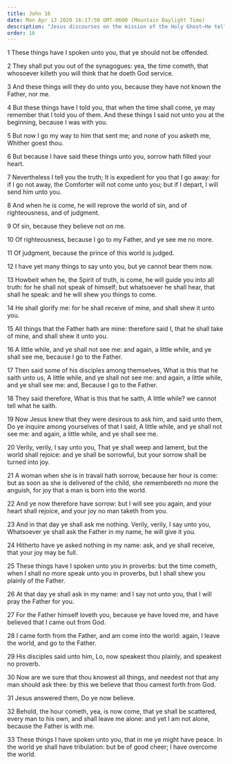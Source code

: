 ```yaml
---
title: John 16
date: Mon Apr 13 2020 16:17:50 GMT-0600 (Mountain Daylight Time)
description: "Jesus discourses on the mission of the Holy Ghost—He tells of His death and resurrection, announces that He is the Son of God, and says that He has overcome the world."
order: 16
---
```


1 These things have I spoken unto you, that ye should not be offended.

2 They shall put you out of the synagogues: yea, the time cometh, that whosoever killeth you will think that he doeth God service.

3 And these things will they do unto you, because they have not known the Father, nor me.

4 But these things have I told you, that when the time shall come, ye may remember that I told you of them. And these things I said not unto you at the beginning, because I was with you.

5 But now I go my way to him that sent me; and none of you asketh me, Whither goest thou.

6 But because I have said these things unto you, sorrow hath filled your heart.

7 Nevertheless I tell you the truth; It is expedient for you that I go away: for if I go not away, the Comforter will not come unto you; but if I depart, I will send him unto you.

8 And when he is come, he will reprove the world of sin, and of righteousness, and of judgment.

9 Of sin, because they believe not on me.

10 Of righteousness, because I go to my Father, and ye see me no more.

11 Of judgment, because the prince of this world is judged.

12 I have yet many things to say unto you, but ye cannot bear them now.

13 Howbeit when he, the Spirit of truth, is come, he will guide you into all truth: for he shall not speak of himself; but whatsoever he shall hear, that shall he speak: and he will shew you things to come.

14 He shall glorify me: for he shall receive of mine, and shall shew it unto you.

15 All things that the Father hath are mine: therefore said I, that he shall take of mine, and shall shew it unto you.

16 A little while, and ye shall not see me: and again, a little while, and ye shall see me, because I go to the Father.

17 Then said some of his disciples among themselves, What is this that he saith unto us, A little while, and ye shall not see me: and again, a little while, and ye shall see me: and, Because I go to the Father.

18 They said therefore, What is this that he saith, A little while? we cannot tell what he saith.

19 Now Jesus knew that they were desirous to ask him, and said unto them, Do ye inquire among yourselves of that I said, A little while, and ye shall not see me: and again, a little while, and ye shall see me.

20 Verily, verily, I say unto you, That ye shall weep and lament, but the world shall rejoice: and ye shall be sorrowful, but your sorrow shall be turned into joy.

21 A woman when she is in travail hath sorrow, because her hour is come: but as soon as she is delivered of the child, she remembereth no more the anguish, for joy that a man is born into the world.

22 And ye now therefore have sorrow: but I will see you again, and your heart shall rejoice, and your joy no man taketh from you.

23 And in that day ye shall ask me nothing. Verily, verily, I say unto you, Whatsoever ye shall ask the Father in my name, he will give it you.

24 Hitherto have ye asked nothing in my name: ask, and ye shall receive, that your joy may be full.

25 These things have I spoken unto you in proverbs: but the time cometh, when I shall no more speak unto you in proverbs, but I shall shew you plainly of the Father.

26 At that day ye shall ask in my name: and I say not unto you, that I will pray the Father for you.

27 For the Father himself loveth you, because ye have loved me, and have believed that I came out from God.

28 I came forth from the Father, and am come into the world: again, I leave the world, and go to the Father.

29 His disciples said unto him, Lo, now speakest thou plainly, and speakest no proverb.

30 Now are we sure that thou knowest all things, and needest not that any man should ask thee: by this we believe that thou camest forth from God.

31 Jesus answered them, Do ye now believe.

32 Behold, the hour cometh, yea, is now come, that ye shall be scattered, every man to his own, and shall leave me alone: and yet I am not alone, because the Father is with me.

33 These things I have spoken unto you, that in me ye might have peace. In the world ye shall have tribulation: but be of good cheer; I have overcome the world.
